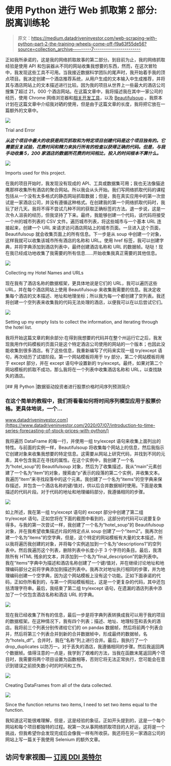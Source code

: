 # 使用 Python 进行 Web 抓取第 2 部分:脱离训练轮

> 原文：<https://medium.datadriveninvestor.com/web-scraping-with-python-part-2-the-training-wheels-come-off-f9a63f55de56?source=collection_archive---------7----------------------->

正如我所承诺的，这是我的网络抓取故事的第二部分。到目前为止，我的网络抓取经验是使用 API 和包装器从不同的网站收集我想要的东西，然而，在这次冒险中，我发现这些工具不可用。当我接近数据科学团队的尾声时，我开始着手我的顶点项目。我决定创建一个酒店推荐系统，从用户生成的文本输入中生成推荐，并将其与酒店网站上的文本描述进行比较。因为我的项目从世界上一些最大的酒店公司搜集了超过 21，000 个酒店网站。在这篇文章中，我将描述我在其中一家公司的经历，使用 Chrome 网络浏览器和[相关开发工具](https://developers.google.com/web/tools/chrome-devtools)，以及 [Beautifulsoup](https://www.crummy.com/software/BeautifulSoup/bs4/doc/) 。我原本计划在这篇文章中介绍我对硒的使用，但是由于这篇文章的长度，我将把它放在一篇额外的文章中。

![](img/47eded5a11566f2988b0a5fe4ce050a6.png)

Trial and Error

***从这个项目中最大的收获是网页抓取和为特定项目创建代码是这个项目独有的。它需要反复试验，花费时间和精力来执行所有的检查以获得正确的代码。但是，与我手动收集 5，200 家酒店的数据所花费的时间相比，投入的时间根本不算什么。***

![](img/d704e50edc4f15698f8c9951f0de411e.png)

Imports used for this project.

在我的项目开始时，我发现没有现成的 API、工具或数据集可用；我也无法像猫途鹰那样收集所有酒店的聚合网站。所以我会从头开始。我们写网络抓取代码的课程包括从一个没有太多格式的静态网站抓取数据；但是，我在真实应用中的第一次尝试是一家酒店公司，并没有遵循这种格式。在创建我的第一个网络抓取代码时，我玩了好几天。我将不得不尝试几种不同的获取正确标签的方法。退一步说，这是一次令人沮丧的经历，但我坚持了下来。最终，我能够创建一个代码，该代码将接受一个州的城市列表的 CSV 文件。遍历城市列表，将这些城市与一个基本 URL 连接起来，创建一个 URL 来请求访问酒店网站上的城市页面。一旦进入这个页面，Beautifulsoup 就会收集页面上的所有信息。下一步是从 soup 中创建一个对象，这样我就可以收集该城市所有酒店的名称和 URL。使用 href 标签，我可以创建字典，并将字典添加到酒店列表中，最终创建酒店名称和 URL 的数据帧。哒哒！现在我已经成功地收集了我需要的所有信息……开始收集我真正需要的其他信息。

![](img/7466e3d8c80db2c8a121ba7870c0ae65.png)

Collecting my Hotel Names and URLs

现在我有了酒店名称的数据框架，更具体地说是它们的 URL，我可以遍历这些 URL，并在每个酒店网站上使用 Beautifulsoup 来收集我需要的信息。我决定收集每个酒店的文本描述、地址和地理坐标；所以我为每一个都创建了空列表。我还将创建一个空列表来收集我的代码无法处理的酒店，以便我可以在以后尝试它们。

![](img/44d2c66f82efb4ac34cae6473e8e73a3.png)

Setting up my empty lists to collect the information, and iterating through the hotel list.

我将开始这篇文章的剩余部分:在得到我想要的代码并在整个州运行它之后，我发现我用作代码模板的页面只是这个特定酒店公司使用的网站的一个版本；也因此没能收集到很多酒店。有了这些信息，我重新编写了代码来实现一组 try/except 语句，再次经历了试错阶段。第一个网站模板将用于 try 部分，第二个网站模板将用于 except 部分，并在 except 语句中设置新的 try/except。最终，如果对第二个网站模板的抓取不成功，那么我将在一个列表中收集酒店名称和 URL，以查找缺失的酒店。

[](https://www.datadriveninvestor.com/2020/07/07/introduction-to-time-series-forecasting-of-stock-prices-with-python/) [## 用 Python |数据驱动投资者进行股票价格时间序列预测简介

### 在这个简单的教程中，我们将看看如何将时间序列模型应用于股票价格。更具体地说，一个…

www.datadriveninvestor.com](https://www.datadriveninvestor.com/2020/07/07/introduction-to-time-series-forecasting-of-stock-prices-with-python/) 

我将遍历 DataFrame 的每一行，并使用一组 try/except 语句来收集上面列出的特性。与前面的实例一样，Beautifulsoup 将收集每个网站上的信息，然后我指示它创建对象来收集我想要的特定信息。这需要从网站上研究代码，并找到不同的元素，其中包含我正在寻找的属性。在这个实例中，我创建了一个名为“hotel_soup”的 Beautifulsoup 对象，然后为了收集描述，我从“main”元素创建了一个名为“item”的对象，搜索由“p”表示的段落的第二个实例，并收集文本。我遍历“item”来寻找段落中的这个元素。我创建了一个名为“items”的空字典来保存描述，并包含一个酒店名称的键/值对，供以后合并数据帧时使用。下面是收集描述的代码片段。对于代码的地址和地理编码部分，我遵循相同的步骤。

![](img/e385ac3318413e2576fd21da02428e97.png)

如上所述，我在第一组 try/except 语句的 except 部分中创建了第二组 try/except 语句。正如您将在下面的截图中看到的，这部分的代码可以说要复杂得多。与我的第一次尝试一样，我创建了一个名为“hotel_soup”的 Beautifulsoup 对象，并在我希望收集描述片段的特定点从 soup 创建了一个“item2”。我再次创建一个名为“items”的空字典，但是，这个特定的网站模板有大量的文本描述，所以我将遍历我创建的对象，并将每个实例追加到一个名为“descriptions1”的空列表中。然后我遍历这个列表，删除列表中长度小于 3 个字符的条目。最后，我清除所有 HTML 残余的文本，并添加到一个名为“final_description”的新列表中。我在“items”字典中为描述和酒店名称创建了一个键/值对，并在继续讨论地址和地理编码部分之前将字典添加到描述列表中。我再次对地址执行相同的步骤，并为地理编码创建一个空字典，因为这个网站模板上没有这个功能。正如下面承诺的代码，正如你所看到的，与第一个网站模板相比，这是一个更复杂的代码，其中还包括清理字符串。最后，我结束了第二组 try/except 语句，在遗漏的酒店列表中添加了一个仅包含酒店名称和酒店 URL 的字典。

![](img/5f831272f1763df775a2bc696ba77c48.png)

现在我已经收集了所有的信息，最后一步是将字典列表转换成我可以用于我的项目的数据框架。在这种情况下，我有四个列表；描述、地址、地理标签和丢失的酒店。我将前三个列表分别传递给它们的 on pandas 数据帧，然后将前两个列表合并，然后将第三个列表合并到新的合并数据帧中，形成最终的数据帧，名为“hotels_df”。合并时，我在“名称”列上进行合并。最后，我执行了一个 drop_duplicates 以防万一。对于丢失的酒店，我遵循相同的步骤。然后我返回两个数据帧。值得注意的一点是，我学到了艰难的方法，当我在函数末尾返回两个项目时，我需要将两个项目设置为函数相等，否则它将无法正常执行，您可能会在意识到错误之前损失数小时的时间和工作。

![](img/7dba367872c5730c4bd21f16e805f005.png)

Creating DataFrames from all of the data collected.

![](img/422221485eeac66fc84f246a0c795ab1.png)

Since the function returns two items, I need to set two items equal to the function.

我知道这可能很难理解，但是，这是经验的象征。正如开头提到的，这是一个每个网站和每个项目都独特的过程。祝第一次从事网络抓取项目的人好运，这将是一个挑战，但我希望你会发现完成后会像我一样有所收获。我还将在另一家酒店公司的网站上写一篇关于我使用 Selenium 的额外文章。

## 访问专家视图— [订阅 DDI 英特尔](https://datadriveninvestor.com/ddi-intel)
